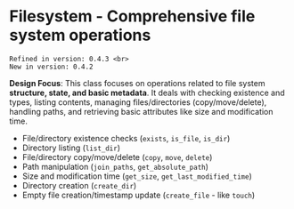 # Filesystem - Comprehensive file system operations

```{tip}
Refined in version: 0.4.3 <br>
New in version: 0.4.2
```

**Design Focus**: This class focuses on operations related to file system **structure, state, and basic metadata**. It deals with checking existence and types, listing contents, managing files/directories (copy/move/delete), handling paths, and retrieving basic attributes like size and modification time.

- File/directory existence checks (`exists`, `is_file`, `is_dir`)
- Directory listing (`list_dir`)
- File/directory copy/move/delete (`copy`, `move`, `delete`)
- Path manipulation (`join_paths`, `get_absolute_path`)
- Size and modification time (`get_size`, `get_last_modified_time`)
- Directory creation (`create_dir`)
- Empty file creation/timestamp update (`create_file` - like `touch`)
